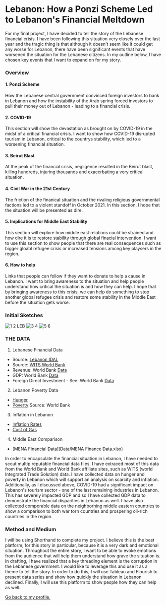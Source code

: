 # **Lebanon: How a Ponzi Scheme Led to Lebanon's Financial Meltdown**
For my final project, I have decided to tell the story of the Lebanese financial crisis. I have been following this situation very closely over the last year and the tragic thing is that although it doesn't seem like it could get any worse for Lebanon, there have been significant events that have worsened the situation for the Lebanese citizens. In my outline below, I have chosen key events that I want to expand on for my story. 

### **Overview**
#### 1. Ponzi Scheme
How the Lebanese central government convinced foreign investors to bank in Lebanon and how the instability of the Arab spring forced investors to pull their money out of Lebanon - leading to a financial crisis. 

#### 2. COVID-19
This section will show the devastation as brought on by COVID-19 in the midst of a critical financial crisis. I want to show how COVID-19 disrupted tourism in Lebanon, critical to the countrys stability, which led to a worsening financial situation. 

#### 3. Beirut Blast
At the peak of the financial crisis, negligence resulted in the Beirut blast, killing hundreds, injuring thousands and exacerbating a very critical situation. 

#### 4. Civil War in the 21st Century
The friction of the finanical situation and the rivaling religious governmental factions led to a violent standoff in October 2021. In this section, I hope that the situation will be presented as dire. 

#### 5. Implications for Middle East Stability
This section will explore how middle east relations could be strained and how dire it is to restore stability through global finacial intervention. I want to use this section to show people that there are real consequences such as bigger gloabl refugee crisis or increased tensions among key playsers in the region. 

#### 6. How to help
Links that people can follow if they want to donate to help a cause in Lebanon. I want to bring awareness to the situation and help people understand how critical the situation is and how they can help. I hope that by bringing awareness to this crisis, we can help do something to stop another global refugee crisis and restore some stability in the Middle East before the situation gets worse. 


### **Initial Sketches**
![1 2 LEB](https://user-images.githubusercontent.com/81713787/141923193-ffc6742b-444a-45b1-98a4-d84d9b51b480.jpg)
![3 4](https://user-images.githubusercontent.com/81713787/141923200-92ae542b-b062-4a1c-9e47-20ddca73a549.jpg)
![5 6](https://user-images.githubusercontent.com/81713787/141923206-a2e08f35-86fb-46eb-8a7d-d5ca71779364.jpg)


### **THE DATA**
1. Lebanese Financial Data
+ Source: [Lebanon IDAL](https://data.worldbank.org/indicator/NY.GDP.MKTP.KD.ZG?end=2020&locations=LB&start=2020&view=map)
+ Source: [WITS World Bank](https://wits.worldbank.org/CountryProfile/en/LBN)
+ Revenue: World Bank [Data](Data/API_NY.GDP.MKTP.KD.ZG_DS2_en_csv_v2_3158928.zip)
+ GDP: World Bank [Data](Data/LBN_GDP.xls)
+ Foreign Direct Investment - See: World Bank [Data](Data/LBN_GDP.xls)

2. Lebanon Poverty Data
+ [Hunger](https://www.macrotrends.net/countries/LBN/lebanon/hunger-statistics)
+ [Poverty](Data/Data_Extract_From_Poverty_and_Equity.zip) Source: World Bank

3. Inflation in Lebanon
+ [Inflation Rates](https://tradingeconomics.com/lebanon/inflation-cpi)
+ [Cost of Gas](Data/Data_Extract_From_Poverty_and_Equity.zip)

4. Middle East Comparison
+ [MENA Financial Data](Data/MENA Finance Data.xlsx)

In order to encapsulate the financial situation in Lebanon, I have needed to scout multip reputable financial data files. I have extraced most of this data from the World Bank and World Bank affiliate sites, such as WITS (world Integrated Trade Solution) data. I have collected data on hunger and poverty in Lebanon which will support an analysis on scarcity and inflation. Additionally, as I discussed above, COVID-19 had a significant impact on Lebanon's tourism sector - one of the last remaining industries in Lebanon. This has severely impacted GDP and so I have collected GDP data to demonstrate the financial disparities in Lebanon as well. I have also collected comporable data on the neighborhing middle eastern countries to show a comparison to both war torn countries and prospering oil-rich countries in the region. 


### **Method and Medium**
I will be using Shorthand to complete my project. I believe this is the best platform, for this story in particular, because it is a very dark and emotional situation. Throughout the entire story, I want to be able to evoke emotions from the audience that will help them understand how grave the situation is. In drafting, I have realized that a key threading element is the corruption in the Lebanese government. I would like to leverage this and use it as a theme to tell the story. In order to do this, I will use Tableau and Flourish to present data series and show how quickly the situation in Lebanon declined. Finally, I will use this platform to show people how they can help as well. 

[Go back to my profile.](https://haleemaahmad.github.io/Telling-Stories-w-Data/)
